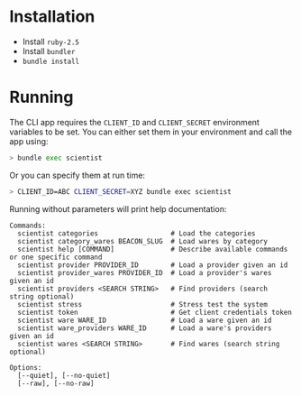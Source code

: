 # Installation

 * Install `ruby-2.5`
 * Install `bundler`
 * `bundle install`


# Running

The CLI app requires the `CLIENT_ID` and `CLIENT_SECRET` environment variables to be set. You can either set them in your environment and call the app using:

```sh
> bundle exec scientist
```

Or you can specify them at run time:

```sh
> CLIENT_ID=ABC CLIENT_SECRET=XYZ bundle exec scientist
```

Running without parameters will print help documentation:

```
Commands:
  scientist categories                  # Load the categories
  scientist category_wares BEACON_SLUG  # Load wares by category
  scientist help [COMMAND]              # Describe available commands or one specific command
  scientist provider PROVIDER_ID        # Load a provider given an id
  scientist provider_wares PROVIDER_ID  # Load a provider's wares given an id
  scientist providers <SEARCH STRING>   # Find providers (search string optional)
  scientist stress                      # Stress test the system
  scientist token                       # Get client credentials token
  scientist ware WARE_ID                # Load a ware given an id
  scientist ware_providers WARE_ID      # Load a ware's providers given an id
  scientist wares <SEARCH STRING>       # Find wares (search string optional)

Options:
  [--quiet], [--no-quiet]
  [--raw], [--no-raw]
```
